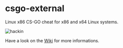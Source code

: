 csgo-external
===================

Linux x86 CS-GO cheat for x86 and x64 Linux systems.

![hackin](http://i.imgur.com/fiKLjnQ.jpg)

Have a look on the [Wiki](https://github.com/olaulau/csgo-external/wiki) for more informations.

